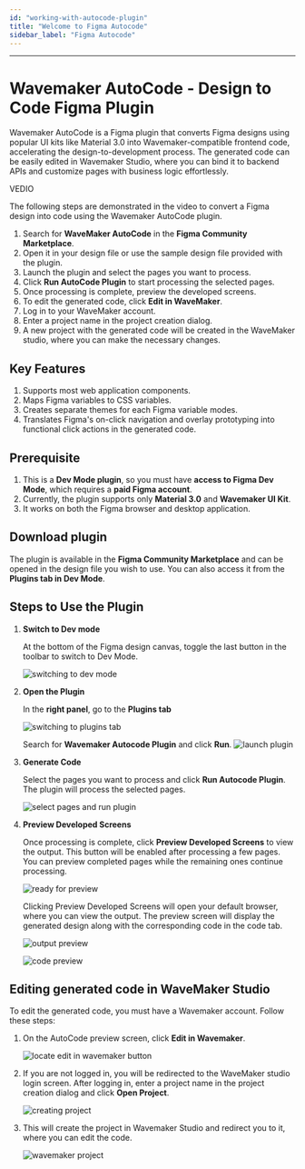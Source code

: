 ```yaml
---
id: "working-with-autocode-plugin"
title: "Welcome to Figma Autocode"
sidebar_label: "Figma Autocode"
---
```

---

# Wavemaker AutoCode - Design to Code Figma Plugin

Wavemaker AutoCode is a Figma plugin that converts Figma designs using popular UI kits like Material 3.0 into Wavemaker-compatible frontend code, accelerating the design-to-development process. The generated code can be easily edited in Wavemaker Studio, where you can bind it to backend APIs and customize pages with business logic effortlessly.

VEDIO

The following steps are demonstrated in the video to convert a Figma design into code using the Wavemaker AutoCode plugin.

1. Search for **WaveMaker AutoCode** in the **Figma Community Marketplace**.
2. Open it in your design file or use the sample design file provided with the plugin.
3. Launch the plugin and select the pages you want to process.
4. Click **Run AutoCode Plugin** to start processing the selected pages.
5. Once processing is complete, preview the developed screens.
6. To edit the generated code, click **Edit in WaveMaker**.
7. Log in to your WaveMaker account.
8. Enter a project name in the project creation dialog.
9. A new project with the generated code will be created in the WaveMaker studio, where you can make the necessary changes.

## Key Features
1. Supports most web application components.
2. Maps Figma variables to CSS variables. 
3. Creates separate themes for each Figma variable modes.
4. Translates Figma's on-click navigation and overlay prototyping into functional click actions in the generated code.

## Prerequisite
1. This is a **Dev Mode plugin**, so you must have **access to Figma Dev Mode**, which requires a **paid Figma account**. 
2. Currently, the plugin supports only **Material 3.0** and **Wavemaker UI Kit**. 
3. It works on both the Figma browser and desktop application.

## Download plugin

The plugin is available in the **Figma Community Marketplace** and can be opened in the design file you wish to use. You can also access it from the **Plugins tab in Dev Mode**. 

## Steps to Use the Plugin

1. **Switch to Dev mode**

    At the bottom of the Figma design canvas, toggle the last button in the toolbar to switch to Dev Mode.

    ![switching to dev mode](/learn/assets/switch_to_dev.pmg)

2. **Open the Plugin**

    In the **right panel**, go to the **Plugins tab**

    ![switching to plugins tab](/learn/assets/switch_to_plugins.png)

    Search for **Wavemaker Autocode Plugin** and click **Run**.
    ![launch plugin](/learn/assets/search_plugin.png)

3. **Generate Code**

    Select the pages you want to process and click **Run Autocode Plugin**. The plugin will process the selected pages.

    ![select pages and run plugin](/learn/assets/select_pages.png)

4. **Preview Developed Screens**

    Once processing is complete, click **Preview Developed Screens** to view the output. This button will be enabled after processing a few pages. You can preview completed pages while the remaining ones continue processing.

    ![ready for preview](/learn/assets/preview_complete.png)

    Clicking Preview Developed Screens will open your default browser, where you can view the output. The preview screen will display the generated design along with the corresponding code in the code tab.

    ![output preview](/learn/assets/preview_screens.png)

    ![code preview](/learn/assets/preview_code.png)

## Editing generated code in WaveMaker Studio

To edit the generated code, you must have a Wavemaker account. Follow these steps:

1. On the AutoCode preview screen, click **Edit in Wavemaker**.

    ![locate edit in wavemaker button](/learn/assets/edit_in_wm.png)

2. If you are not logged in, you will be redirected to the WaveMaker studio login screen. After logging in, enter a project name in the project creation dialog and click **Open Project**.

    ![creating project](/learn/assets/create_project.png)

3. This will create the project in Wavemaker Studio and redirect you to it, where you can edit the code.

    ![wavemaker project](/learn/assets/project_in_studio.png)
















